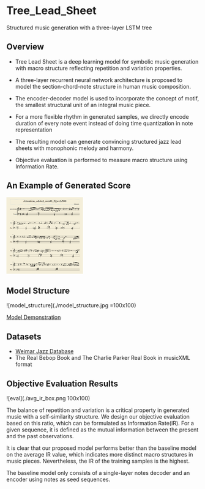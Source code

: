 # Tree_Lead_Sheet
Structured music generation with a three-layer LSTM tree

## Overview
* Tree Lead Sheet is a deep learning model for symbolic music generation with macro structure reflecting repetition and variation properties. 

* A three-layer recurrent neural network architecture is proposed to model the section-chord-note structure in human music composition. 

* The encoder-decoder model is used to incorporate the concept of motif, the smallest structural unit of an integral music piece. 

* For a more flexible rhythm in generated samples, we directly encode duration of every note event instead of doing time quantization in note representation

* The resulting model can generate convincing structured jazz lead sheets with monophonic melody and harmony.

* Objective evaluation is performed to measure macro structure using Information Rate.

## An Example of Generated Score

<img src="./generated_score_example.png" width="200" height="200" />

## Model Structure

![model_structure](./model_structure.jpg =100x100)

[Model Demonstration](./Demo_Demonstration_Jazz_Generation.pdf)

## Datasets
* [Weimar Jazz Database](https://jazzomat.hfm-weimar.de/dbformat/dboverview.html)
* The Real Bebop Book and The Charlie Parker Real Book in musicXML format 

## Objective Evaluation Results

![eval](./avg_ir_box.png 100x100)

The balance of repetition and variation is a critical property in generated music with a self-similarity structure. We design our objective evaluation based on this ratio, which can be formulated as Information Rate(IR). For a given sequence, it is defined as the mutual information between the present and the past observations.

It is clear that our proposed model performs better than the baseline model on the average IR value, which indicates more distinct macro structures in music pieces. Nevertheless, the IR of the training samples is the highest.

The baseline model only consists of a single-layer notes decoder and an encoder using notes as seed sequences.
